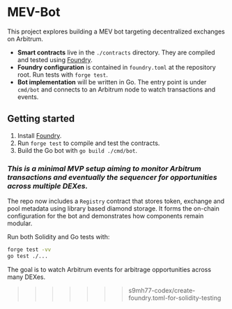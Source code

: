 # MEV-Bot

This project explores building a MEV bot targeting decentralized exchanges on Arbitrum.

- **Smart contracts** live in the `./contracts` directory. They are compiled and tested using [Foundry](https://github.com/foundry-rs/foundry).
- **Foundry configuration** is contained in `foundry.toml` at the repository root. Run tests with `forge test`.
- **Bot implementation** will be written in Go. The entry point is under `cmd/bot` and connects to an Arbitrum node to watch transactions and events.

## Getting started

1. Install [Foundry](https://book.getfoundry.sh/getting-started/installation).
2. Run `forge test` to compile and test the contracts.
3. Build the Go bot with `go build ./cmd/bot`.

### *This is a minimal MVP setup aiming to monitor Arbitrum transactions and eventually the sequencer for opportunities across multiple DEXes.*


The repo now includes a `Registry` contract that stores token, exchange and pool metadata using library based diamond storage. It forms the on-chain
configuration for the bot and demonstrates how components remain modular.

Run both Solidity and Go tests with:

```bash
forge test -vv
go test ./...
```

The goal is to watch Arbitrum events for arbitrage opportunities across many
DEXes.
>>>>>>> s9mh77-codex/create-foundry.toml-for-solidity-testing
